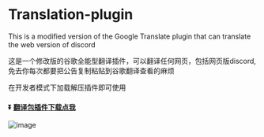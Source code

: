 # Translation-plugin
This is a modified version of the Google Translate plugin that can translate the web version of discord

这是一个修改版的谷歌全能型翻译插件，可以翻译任何网页，包括网页版discord,免去你每次都要把公告复制粘贴到谷歌翻译查看的麻烦

在开发者模式下加载解压插件即可使用

#### :arrow_double_down: [翻译包插件下载点我](https://github.com/GODPublic/DOWN/raw/main/Translation-plugin.zip)
![image](https://user-images.githubusercontent.com/106013982/173212057-6f65daaf-7041-4e6b-98ec-ace1405cf72a.png)
